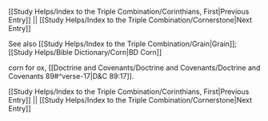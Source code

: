[[Study Helps/Index to the Triple Combination/Corinthians, First|Previous Entry]]  ||  [[Study Helps/Index to the Triple Combination/Cornerstone|Next Entry]]

 See also [[Study Helps/Index to the Triple Combination/Grain|Grain]]; [[Study Helps/Bible Dictionary/Corn|BD Corn]]

 corn for ox, [[Doctrine and Covenants/Doctrine and Covenants/Doctrine and Covenants 89#^verse-17|D&C 89:17]].

[[Study Helps/Index to the Triple Combination/Corinthians, First|Previous Entry]]  ||  [[Study Helps/Index to the Triple Combination/Cornerstone|Next Entry]]